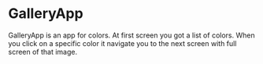 # GalleryApp
GalleryApp is  an app for colors. At first screen you got a list of colors. When you click on a specific color it navigate you to the next screen with full screen of that image.
